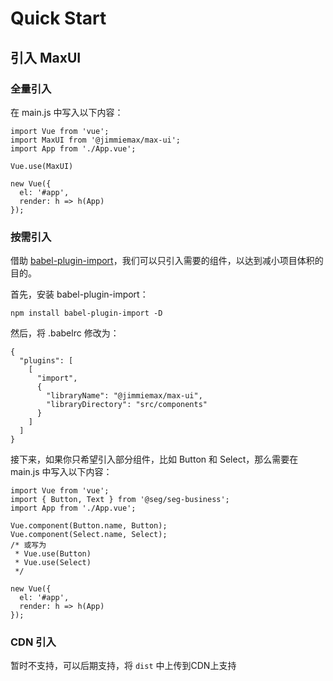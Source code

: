 # Quick Start

## 引入 MaxUI

### 全量引入
在 main.js 中写入以下内容：
```vue
import Vue from 'vue';
import MaxUI from '@jimmiemax/max-ui';
import App from './App.vue';

Vue.use(MaxUI)

new Vue({
  el: '#app',
  render: h => h(App)
});
```

### 按需引入
借助 [babel-plugin-import](https://www.npmjs.com/package/babel-plugin-imports)，我们可以只引入需要的组件，以达到减小项目体积的目的。

首先，安装 babel-plugin-import：
```
npm install babel-plugin-import -D
```
然后，将 .babelrc 修改为：
```
{
  "plugins": [
    [
      "import",
      {
        "libraryName": "@jimmiemax/max-ui",
        "libraryDirectory": "src/components"
      }
    ]
  ]
}
```
接下来，如果你只希望引入部分组件，比如 Button 和 Select，那么需要在 main.js 中写入以下内容：
```vue
import Vue from 'vue';
import { Button, Text } from '@seg/seg-business';
import App from './App.vue';

Vue.component(Button.name, Button);
Vue.component(Select.name, Select);
/* 或写为
 * Vue.use(Button)
 * Vue.use(Select)
 */

new Vue({
  el: '#app',
  render: h => h(App)
});
```

### CDN 引入
暂时不支持，可以后期支持，将 `dist` 中上传到CDN上支持
